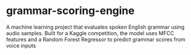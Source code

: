 # grammar-scoring-engine
A machine learning project that evaluates spoken English grammar using audio samples. Built for a Kaggle competition, the model uses MFCC features and a Random Forest Regressor to predict grammar scores from voice inputs
